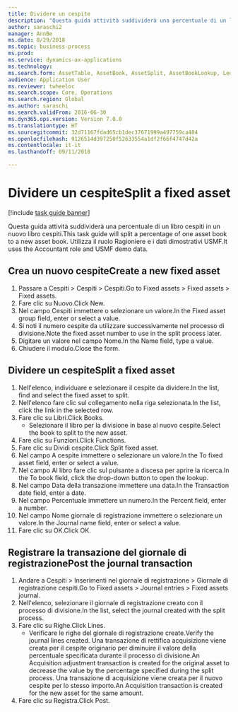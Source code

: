```yaml
--- 
title: Dividere un cespite
description: "Questa guida attività suddividerà una percentuale di un libro cespiti in un nuovo libro cespiti."
author: saraschi2
manager: AnnBe
ms.date: 8/29/2018
ms.topic: business-process
ms.prod: 
ms.service: dynamics-ax-applications
ms.technology: 
ms.search.form: AssetTable, AssetBook, AssetSplit, AssetBookLookup, LedgerJournalTable, LedgerJournalTransAsset
audience: Application User
ms.reviewer: twheeloc
ms.search.scope: Core, Operations
ms.search.region: Global
ms.author: saraschi
ms.search.validFrom: 2016-06-30
ms.dyn365.ops.version: Version 7.0.0
ms.translationtype: HT
ms.sourcegitcommit: 32d71167fdad65cb1dec37671999a497759ca484
ms.openlocfilehash: 9126514d397250f52633554a1df2f66f4747d42a
ms.contentlocale: it-it
ms.lasthandoff: 09/11/2018

---
```

# <a name="split-a-fixed-asset"></a><span data-ttu-id="914a3-103">Dividere un cespite</span><span class="sxs-lookup"><span data-stu-id="914a3-103">Split a fixed asset</span></span>

[!include [task guide banner](../../includes/task-guide-banner.md)]

<span data-ttu-id="914a3-104">Questa guida attività suddividerà una percentuale di un libro cespiti in un nuovo libro cespiti.</span><span class="sxs-lookup"><span data-stu-id="914a3-104">This task guide will split a percentage of one asset book to a new asset book.</span></span>  <span data-ttu-id="914a3-105">Utilizza il ruolo Ragioniere e i dati dimostrativi USMF.</span><span class="sxs-lookup"><span data-stu-id="914a3-105">It uses the Accountant role and USMF demo data.</span></span>


## <a name="create-a-new-fixed-asset"></a><span data-ttu-id="914a3-106">Crea un nuovo cespite</span><span class="sxs-lookup"><span data-stu-id="914a3-106">Create a new fixed asset</span></span>
1. <span data-ttu-id="914a3-107">Passare a Cespiti > Cespiti > Cespiti.</span><span class="sxs-lookup"><span data-stu-id="914a3-107">Go to Fixed assets > Fixed assets > Fixed assets.</span></span>
2. <span data-ttu-id="914a3-108">Fare clic su Nuovo.</span><span class="sxs-lookup"><span data-stu-id="914a3-108">Click New.</span></span>
3. <span data-ttu-id="914a3-109">Nel campo Cespiti immettere o selezionare un valore.</span><span class="sxs-lookup"><span data-stu-id="914a3-109">In the Fixed asset group field, enter or select a value.</span></span>
4. <span data-ttu-id="914a3-110">Si noti il numero cespite da utilizzare successivamente nel processo di divisione.</span><span class="sxs-lookup"><span data-stu-id="914a3-110">Note the fixed asset number to use in the split process later.</span></span>
5. <span data-ttu-id="914a3-111">Digitare un valore nel campo Nome.</span><span class="sxs-lookup"><span data-stu-id="914a3-111">In the Name field, type a value.</span></span>
6. <span data-ttu-id="914a3-112">Chiudere il modulo.</span><span class="sxs-lookup"><span data-stu-id="914a3-112">Close the form.</span></span>

## <a name="split-a-fixed-asset"></a><span data-ttu-id="914a3-113">Dividere un cespite</span><span class="sxs-lookup"><span data-stu-id="914a3-113">Split a fixed asset</span></span>
1. <span data-ttu-id="914a3-114">Nell'elenco, individuare e selezionare il cespite da dividere.</span><span class="sxs-lookup"><span data-stu-id="914a3-114">In the list, find and select the fixed asset to split.</span></span>
2. <span data-ttu-id="914a3-115">Nell'elenco fare clic sul collegamento nella riga selezionata.</span><span class="sxs-lookup"><span data-stu-id="914a3-115">In the list, click the link in the selected row.</span></span>
3. <span data-ttu-id="914a3-116">Fare clic su Libri.</span><span class="sxs-lookup"><span data-stu-id="914a3-116">Click Books.</span></span>
    * <span data-ttu-id="914a3-117">Selezionare il libro per la divisione in base al nuovo cespite.</span><span class="sxs-lookup"><span data-stu-id="914a3-117">Select the book to split to the new asset.</span></span>  
4. <span data-ttu-id="914a3-118">Fare clic su Funzioni.</span><span class="sxs-lookup"><span data-stu-id="914a3-118">Click Functions.</span></span>
5. <span data-ttu-id="914a3-119">Fare clic su Dividi cespite.</span><span class="sxs-lookup"><span data-stu-id="914a3-119">Click Split fixed asset.</span></span>
6. <span data-ttu-id="914a3-120">Nel campo A cespite immettere o selezionare un valore.</span><span class="sxs-lookup"><span data-stu-id="914a3-120">In the To fixed asset field, enter or select a value.</span></span>
7. <span data-ttu-id="914a3-121">Nel campo Al libro fare clic sul pulsante a discesa per aprire la ricerca.</span><span class="sxs-lookup"><span data-stu-id="914a3-121">In the To book field, click the drop-down button to open the lookup.</span></span>
8. <span data-ttu-id="914a3-122">Nel campo Data della transazione immettere una data.</span><span class="sxs-lookup"><span data-stu-id="914a3-122">In the Transaction date field, enter a date.</span></span>
9. <span data-ttu-id="914a3-123">Nel campo Percentuale immettere un numero.</span><span class="sxs-lookup"><span data-stu-id="914a3-123">In the Percent field, enter a number.</span></span>
10. <span data-ttu-id="914a3-124">Nel campo Nome giornale di registrazione immettere o selezionare un valore.</span><span class="sxs-lookup"><span data-stu-id="914a3-124">In the Journal name field, enter or select a value.</span></span>
11. <span data-ttu-id="914a3-125">Fare clic su OK.</span><span class="sxs-lookup"><span data-stu-id="914a3-125">Click OK.</span></span>

## <a name="post-the-journal-transaction"></a><span data-ttu-id="914a3-126">Registrare la transazione del giornale di registrazione</span><span class="sxs-lookup"><span data-stu-id="914a3-126">Post the journal transaction</span></span>
1. <span data-ttu-id="914a3-127">Andare a Cespiti > Inserimenti nel giornale di registrazione > Giornale di registrazione cespiti.</span><span class="sxs-lookup"><span data-stu-id="914a3-127">Go to Fixed assets > Journal entries > Fixed assets journal.</span></span>
2. <span data-ttu-id="914a3-128">Nell'elenco, selezionare il giornale di registrazione creato con il processo di divisione.</span><span class="sxs-lookup"><span data-stu-id="914a3-128">In the list, select the journal created with the split process.</span></span>
3. <span data-ttu-id="914a3-129">Fare clic su Righe.</span><span class="sxs-lookup"><span data-stu-id="914a3-129">Click Lines.</span></span>
    * <span data-ttu-id="914a3-130">Verificare le righe del giornale di registrazione create.</span><span class="sxs-lookup"><span data-stu-id="914a3-130">Verify the journal lines created.</span></span>  <span data-ttu-id="914a3-131">Una transazione di rettifica acquisizione viene creata per il cespite originario per diminuire il valore della percentuale specificata durante il processo di divisione.</span><span class="sxs-lookup"><span data-stu-id="914a3-131">An Acquisition adjustment transaction is created for the original asset to decrease the value by the percentage specified during the split process.</span></span>  <span data-ttu-id="914a3-132">Una transazione di acquisizione viene creata per il nuovo cespite per lo stesso importo.</span><span class="sxs-lookup"><span data-stu-id="914a3-132">An Acquisition transaction is created for the new asset for the same amount.</span></span>  
4. <span data-ttu-id="914a3-133">Fare clic su Registra.</span><span class="sxs-lookup"><span data-stu-id="914a3-133">Click Post.</span></span>



